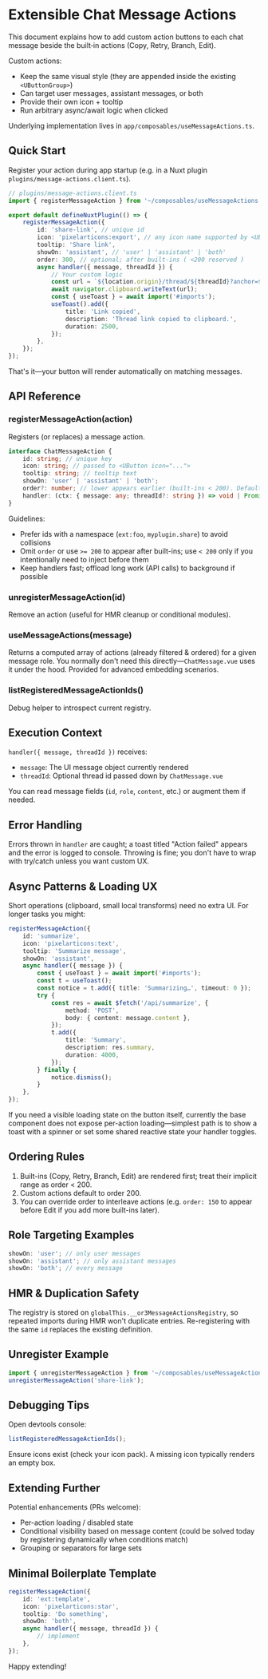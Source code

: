 # Extensible Chat Message Actions

This document explains how to add custom action buttons to each chat message beside the built‑in actions (Copy, Retry, Branch, Edit).

Custom actions:

-   Keep the same visual style (they are appended inside the existing `<UButtonGroup>`)
-   Can target user messages, assistant messages, or both
-   Provide their own icon + tooltip
-   Run arbitrary async/await logic when clicked

Underlying implementation lives in `app/composables/useMessageActions.ts`.

## Quick Start

Register your action during app startup (e.g. in a Nuxt plugin `plugins/message-actions.client.ts`).

```ts
// plugins/message-actions.client.ts
import { registerMessageAction } from '~/composables/useMessageActions';

export default defineNuxtPlugin(() => {
    registerMessageAction({
        id: 'share-link', // unique id
        icon: 'pixelarticons:export', // any icon name supported by <UButton>
        tooltip: 'Share link',
        showOn: 'assistant', // 'user' | 'assistant' | 'both'
        order: 300, // optional; after built-ins ( <200 reserved )
        async handler({ message, threadId }) {
            // Your custom logic
            const url = `${location.origin}/thread/${threadId}?anchor=${message.id}`;
            await navigator.clipboard.writeText(url);
            const { useToast } = await import('#imports');
            useToast().add({
                title: 'Link copied',
                description: 'Thread link copied to clipboard.',
                duration: 2500,
            });
        },
    });
});
```

That's it—your button will render automatically on matching messages.

## API Reference

### registerMessageAction(action)

Registers (or replaces) a message action.

```ts
interface ChatMessageAction {
    id: string; // unique key
    icon: string; // passed to <UButton icon="...">
    tooltip: string; // tooltip text
    showOn: 'user' | 'assistant' | 'both';
    order?: number; // lower appears earlier (built-ins < 200). Default 200.
    handler: (ctx: { message: any; threadId?: string }) => void | Promise<void>;
}
```

Guidelines:

-   Prefer ids with a namespace (`ext:foo`, `myplugin.share`) to avoid collisions
-   Omit `order` or use `>= 200` to appear after built-ins; use `< 200` only if you intentionally need to inject before them
-   Keep handlers fast; offload long work (API calls) to background if possible

### unregisterMessageAction(id)

Remove an action (useful for HMR cleanup or conditional modules).

### useMessageActions(message)

Returns a computed array of actions (already filtered & ordered) for a given message role. You normally don't need this directly—`ChatMessage.vue` uses it under the hood. Provided for advanced embedding scenarios.

### listRegisteredMessageActionIds()

Debug helper to introspect current registry.

## Execution Context

`handler({ message, threadId })` receives:

-   `message`: The UI message object currently rendered
-   `threadId`: Optional thread id passed down by `ChatMessage.vue`

You can read message fields (`id`, `role`, `content`, etc.) or augment them if needed.

## Error Handling

Errors thrown in `handler` are caught; a toast titled "Action failed" appears and the error is logged to console. Throwing is fine; you don't have to wrap with try/catch unless you want custom UX.

## Async Patterns & Loading UX

Short operations (clipboard, small local transforms) need no extra UI.
For longer tasks you might:

```ts
registerMessageAction({
    id: 'summarize',
    icon: 'pixelarticons:text',
    tooltip: 'Summarize message',
    showOn: 'assistant',
    async handler({ message }) {
        const { useToast } = await import('#imports');
        const t = useToast();
        const notice = t.add({ title: 'Summarizing…', timeout: 0 });
        try {
            const res = await $fetch('/api/summarize', {
                method: 'POST',
                body: { content: message.content },
            });
            t.add({
                title: 'Summary',
                description: res.summary,
                duration: 4000,
            });
        } finally {
            notice.dismiss();
        }
    },
});
```

If you need a visible loading state on the button itself, currently the base component does not expose per-action loading—simplest path is to show a toast with a spinner or set some shared reactive state your handler toggles.

## Ordering Rules

1. Built-ins (Copy, Retry, Branch, Edit) are rendered first; treat their implicit range as order < 200.
2. Custom actions default to order 200.
3. You can override order to interleave actions (e.g. `order: 150` to appear before Edit if you add more built-ins later).

## Role Targeting Examples

```ts
showOn: 'user'; // only user messages
showOn: 'assistant'; // only assistant messages
showOn: 'both'; // every message
```

## HMR & Duplication Safety

The registry is stored on `globalThis.__or3MessageActionsRegistry`, so repeated imports during HMR won't duplicate entries. Re-registering with the same `id` replaces the existing definition.

## Unregister Example

```ts
import { unregisterMessageAction } from '~/composables/useMessageActions';
unregisterMessageAction('share-link');
```

## Debugging Tips

Open devtools console:

```js
listRegisteredMessageActionIds();
```

Ensure icons exist (check your icon pack). A missing icon typically renders an empty box.

## Extending Further

Potential enhancements (PRs welcome):

-   Per-action loading / disabled state
-   Conditional visibility based on message content (could be solved today by registering dynamically when conditions match)
-   Grouping or separators for large sets

## Minimal Boilerplate Template

```ts
registerMessageAction({
    id: 'ext:template',
    icon: 'pixelarticons:star',
    tooltip: 'Do something',
    showOn: 'both',
    async handler({ message, threadId }) {
        // implement
    },
});
```

Happy extending!
